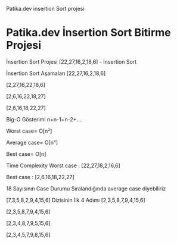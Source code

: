 Patika.dev insertion Sort projesi
# Patika.dev İnsertion Sort Bitirme Projesi

İnsertion Sort Projesi
[22,27,16,2,18,6] - İnsertion Sort

İnsertion Sort Aşamaları
[22,27,16,2,18,6]

[2,27,16,22,18,6]

[2,6,16,22,18,27]

[2,6,16,18,22,27]

Big-O Gösterimi
n+n-1+n-2+....

Worst case= O[n²]

Average case= O[n²]

Best case= O[n]

Time Complexity
Worst case : [22,27,18,2,16,6]

Best case : [2,6,16,18,22,27]

18 Sayısının Case Durumu
Sıralandığında average case diyebiliriz

[7,3,5,8,2,9,4,15,6] Dizisinin İlk 4 Adımı
[2,3,5,8,7,9,4,15,6]

[2,3,5,8,7,9,4,15,6]

[2,3,4,8,7,9,5,15,6]

[2,3,4,5,7,9,8,15,6]


